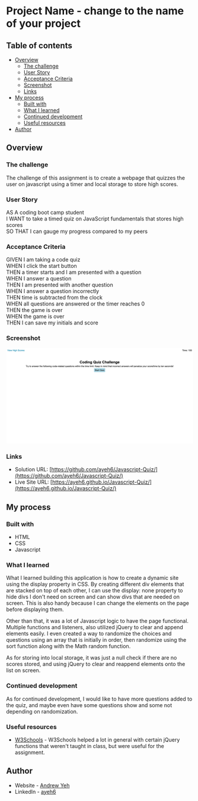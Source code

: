 # Project Name - change to the name of your project

## Table of contents

- [Overview](#overview)
  - [The challenge](#the-challenge)
  - [User Story](#user-story)
  - [Acceptance Criteria](#acceptance-criteria)
  - [Screenshot](#screenshot)
  - [Links](#links)
- [My process](#my-process)
  - [Built with](#built-with)
  - [What I learned](#what-i-learned)
  - [Continued development](#continued-development)
  - [Useful resources](#useful-resources)
- [Author](#author)

## Overview

### The challenge

The challenge of this assignment is to create a webpage that quizzes the user on javascript using a timer and local storage to store high scores.

### User Story

AS A coding boot camp student  
I WANT to take a timed quiz on JavaScript fundamentals that stores high scores  
SO THAT I can gauge my progress compared to my peers  

### Acceptance Criteria

GIVEN I am taking a code quiz  
WHEN I click the start button  
THEN a timer starts and I am presented with a question  
WHEN I answer a question  
THEN I am presented with another question  
WHEN I answer a question incorrectly  
THEN time is subtracted from the clock  
WHEN all questions are answered or the timer reaches 0  
THEN the game is over  
WHEN the game is over  
THEN I can save my initials and score  

### Screenshot

![](./screenshot.png)

### Links

- Solution URL: [https://github.com/ayeh6/Javascript-Quiz/](https://github.com/ayeh6/Javascript-Quiz/)
- Live Site URL: [https://ayeh6.github.io/Javascript-Quiz/](https://ayeh6.github.io/Javascript-Quiz/)

## My process

### Built with

- HTML
- CSS
- Javascript

### What I learned

What I learned building this application is how to create a dynamic site using the display property in CSS. By creating different div elements that are stacked on top of each other, I can use the display: none property to hide divs I don't need on screen and can show divs that are needed on screen. This is also handy because I can change the elements on the page before displaying them.

Other than that, it was a lot of Javascript logic to have the page functional. Multiple functions and listeners, also utilized jQuery to clear and append elements easily. I even created a way to randomize the choices and questions using an array that is initially in order, then randomize using the sort function along with the Math random function.

As for storing into local storage, it was just a null check if there are no scores stored, and using jQuery to clear and reappend elements onto the list on screen.

### Continued development

As for continued development, I would like to have more questions added to the quiz, and maybe even have some questions show and some not depending on randomization.

### Useful resources

- [W3Schools](https://www.w3schools.com/) - W3Schools helped a lot in general with certain jQuery functions that weren't taught in class, but were useful for the assignment.

## Author

- Website - [Andrew Yeh](https://ayeh6.github.io/Yeh-Andrew-Portfolio-Website/)
- LinkedIn - [ayeh6](https://www.linkedin.com/in/ayeh6/)
